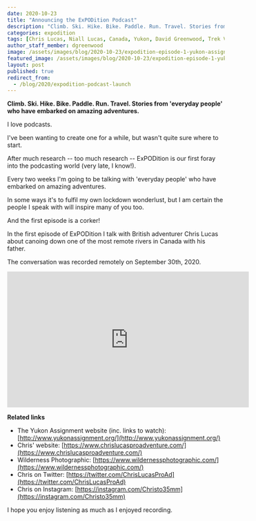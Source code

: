 ```yaml
---
date: 2020-10-23
title: "Announcing the ExPODition Podcast"
description: "Climb. Ski. Hike. Bike. Paddle. Run. Travel. Stories from 'everyday people' who have embarked on amazing adventures."
categories: expodition
tags: [Chris Lucas, Niall Lucas, Canada, Yukon, David Greenwood, Trek View]
author_staff_member: dgreenwood
image: /assets/images/blog/2020-10-23/expodition-episode-1-yukon-assignment-meta.jpg
featured_image: /assets/images/blog/2020-10-23/expodition-episode-1-yukon-assignment-sm.jpg
layout: post
published: true
redirect_from:
  - /blog/2020/expodition-podcast-launch
---
```


**Climb. Ski. Hike. Bike. Paddle. Run. Travel. Stories from 'everyday people' who have embarked on amazing adventures.**

I love podcasts.

I've been wanting to create one for a while, but wasn't quite sure where to start.

After much research -- too much research -- ExPODition is our first foray into the podcasting world (very late, I know!).

Every two weeks I'm going to be talking with 'everyday people' who have embarked on amazing adventures.

In some ways it's to fulfil my own lockdown wonderlust, but I am certain the people I speak with will inspire many of you too.

And the first episode is a corker!

In the first episode of ExPODition I talk with British adventurer Chris Lucas about canoing down one of the most remote rivers in Canada with his father.

The conversation was recorded remotely on September 30th, 2020.

<iframe width="560" height="315" src="https://www.youtube-nocookie.com/embed/nqKyOcQ0bdo" title="YouTube video player" frameborder="0" allow="accelerometer; autoplay; clipboard-write; encrypted-media; gyroscope; picture-in-picture" allowfullscreen></iframe>

**Related links**

* The Yukon Assignment website (inc. links to watch): [http://www.yukonassignment.org/](http://www.yukonassignment.org/)
* Chris' website: [https://www.chrislucasproadventure.com/](https://www.chrislucasproadventure.com/)
* Wilderness Photographic: [https://www.wildernessphotographic.com/](https://www.wildernessphotographic.com/)
* Chris on Twitter: [https://twitter.com/ChrisLucasProAd](https://twitter.com/ChrisLucasProAd)
* Chris on Instagram: [https://instagram.com/Christo35mm](https://instagram.com/Christo35mm)

I hope you enjoy listening as much as I enjoyed recording.